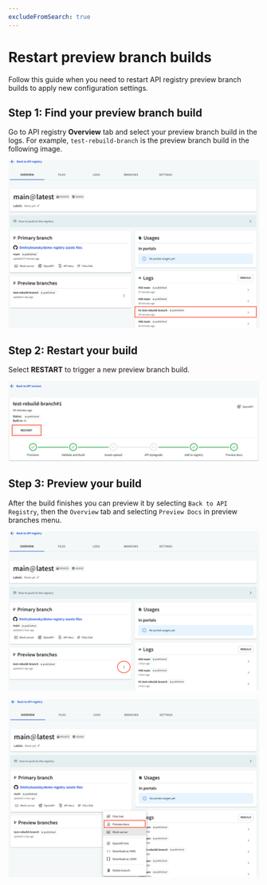 ```yaml
---
excludeFromSearch: true
---
```


# Restart preview branch builds

Follow this guide when you need to restart API registry preview branch builds to apply new configuration settings.

## Step 1: Find your preview branch build

Go to API registry **Overview** tab and select your preview branch build in the logs.
For example, `test-rebuild-branch` is the preview branch build in the following image.

![select_preview_branch_build](./images/select-preview-branch-build.png)

## Step 2: Restart your build

Select **RESTART** to trigger a new preview branch build.

![restart_preview_branch_build](./images/restart-preview-build.png)

## Step 3: Preview your build

After the build finishes you can preview it by selecting `Back to API Registry`, then the `Overview` tab and selecting `Preview Docs` in preview branches menu.

![preview_branches_menu](./images/preview-branches-menu.png)

![click_on_preview_docs](./images/click-on-preview-docs.png)
